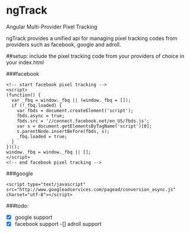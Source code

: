 # ngTrack
Angular Multi-Provider Pixel Tracking

ngTrack provides a unified api for managing pixel tracking codes from providers such as facebook, google and adroll.

##setup:
include the pixel tracking code from your providers of choice in your index.html

###facebook
```
<!-- start facebook pixel tracking -->
<script>
(function() {
  var _fbq = window._fbq || (window._fbq = []);
  if (!_fbq.loaded) {
    var fbds = document.createElement('script');
    fbds.async = true;
    fbds.src = '//connect.facebook.net/en_US/fbds.js';
    var s = document.getElementsByTagName('script')[0];
    s.parentNode.insertBefore(fbds, s);
    _fbq.loaded = true;
  }
})();
window._fbq = window._fbq || [];
</script>
<!-- end facebook pixel tracking -->
 ```

###google
```
<script type="text/javascript" src="http://www.googleadservices.com/pagead/conversion_async.js" charset="utf-8"></script>
```


###todo:
-[x] google support
-[x] facebook support
-[] adroll support
